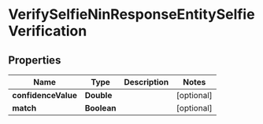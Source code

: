 

# VerifySelfieNinResponseEntitySelfieVerification


## Properties

| Name | Type | Description | Notes |
|------------ | ------------- | ------------- | -------------|
|**confidenceValue** | **Double** |  |  [optional] |
|**match** | **Boolean** |  |  [optional] |



